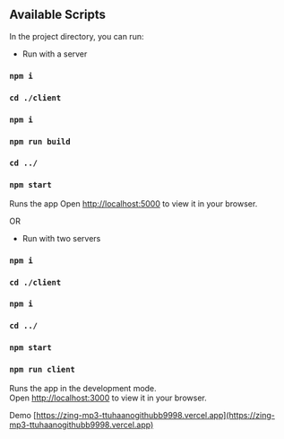 ## Available Scripts

In the project directory, you can run:

- Run with a server

### `npm i`

### `cd ./client`

### `npm i`

### `npm run build`

### `cd ../`

### `npm start`

Runs the app 
Open [http://localhost:5000](http://localhost:5000) to view it in your browser.

OR

- Run with two servers

### `npm i`

### `cd ./client`

### `npm i`

### `cd ../`

### `npm start`

### `npm run client`

Runs the app in the development mode.\
Open [http://localhost:3000](http://localhost:3000) to view it in your browser.

Demo [https://zing-mp3-ttuhaanogithubb9998.vercel.app](https://zing-mp3-ttuhaanogithubb9998.vercel.app)
